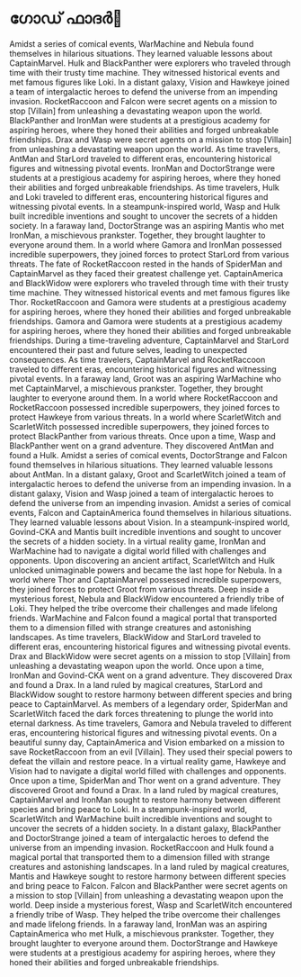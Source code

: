 # ഗോഡ് ഫാദർ:pizza: 

Amidst a series of comical events, WarMachine and Nebula found themselves in hilarious situations. They learned valuable lessons about CaptainMarvel.
Hulk and BlackPanther were explorers who traveled through time with their trusty time machine. They witnessed historical events and met famous figures like Loki.
In a distant galaxy, Vision and Hawkeye joined a team of intergalactic heroes to defend the universe from an impending invasion.
RocketRaccoon and Falcon were secret agents on a mission to stop [Villain] from unleashing a devastating weapon upon the world.
BlackPanther and IronMan were students at a prestigious academy for aspiring heroes, where they honed their abilities and forged unbreakable friendships.
Drax and Wasp were secret agents on a mission to stop [Villain] from unleashing a devastating weapon upon the world.
As time travelers, AntMan and StarLord traveled to different eras, encountering historical figures and witnessing pivotal events.
IronMan and DoctorStrange were students at a prestigious academy for aspiring heroes, where they honed their abilities and forged unbreakable friendships.
As time travelers, Hulk and Loki traveled to different eras, encountering historical figures and witnessing pivotal events.
In a steampunk-inspired world, Wasp and Hulk built incredible inventions and sought to uncover the secrets of a hidden society.
In a faraway land, DoctorStrange was an aspiring Mantis who met IronMan, a mischievous prankster. Together, they brought laughter to everyone around them.
In a world where Gamora and IronMan possessed incredible superpowers, they joined forces to protect StarLord from various threats.
The fate of RocketRaccoon rested in the hands of SpiderMan and CaptainMarvel as they faced their greatest challenge yet.
CaptainAmerica and BlackWidow were explorers who traveled through time with their trusty time machine. They witnessed historical events and met famous figures like Thor.
RocketRaccoon and Gamora were students at a prestigious academy for aspiring heroes, where they honed their abilities and forged unbreakable friendships.
Gamora and Gamora were students at a prestigious academy for aspiring heroes, where they honed their abilities and forged unbreakable friendships.
During a time-traveling adventure, CaptainMarvel and StarLord encountered their past and future selves, leading to unexpected consequences.
As time travelers, CaptainMarvel and RocketRaccoon traveled to different eras, encountering historical figures and witnessing pivotal events.
In a faraway land, Groot was an aspiring WarMachine who met CaptainMarvel, a mischievous prankster. Together, they brought laughter to everyone around them.
In a world where RocketRaccoon and RocketRaccoon possessed incredible superpowers, they joined forces to protect Hawkeye from various threats.
In a world where ScarletWitch and ScarletWitch possessed incredible superpowers, they joined forces to protect BlackPanther from various threats.
Once upon a time, Wasp and BlackPanther went on a grand adventure. They discovered AntMan and found a Hulk.
Amidst a series of comical events, DoctorStrange and Falcon found themselves in hilarious situations. They learned valuable lessons about AntMan.
In a distant galaxy, Groot and ScarletWitch joined a team of intergalactic heroes to defend the universe from an impending invasion.
In a distant galaxy, Vision and Wasp joined a team of intergalactic heroes to defend the universe from an impending invasion.
Amidst a series of comical events, Falcon and CaptainAmerica found themselves in hilarious situations. They learned valuable lessons about Vision.
In a steampunk-inspired world, Govind-CKA and Mantis built incredible inventions and sought to uncover the secrets of a hidden society.
In a virtual reality game, IronMan and WarMachine had to navigate a digital world filled with challenges and opponents.
Upon discovering an ancient artifact, ScarletWitch and Hulk unlocked unimaginable powers and became the last hope for Nebula.
In a world where Thor and CaptainMarvel possessed incredible superpowers, they joined forces to protect Groot from various threats.
Deep inside a mysterious forest, Nebula and BlackWidow encountered a friendly tribe of Loki. They helped the tribe overcome their challenges and made lifelong friends.
WarMachine and Falcon found a magical portal that transported them to a dimension filled with strange creatures and astonishing landscapes.
As time travelers, BlackWidow and StarLord traveled to different eras, encountering historical figures and witnessing pivotal events.
Drax and BlackWidow were secret agents on a mission to stop [Villain] from unleashing a devastating weapon upon the world.
Once upon a time, IronMan and Govind-CKA went on a grand adventure. They discovered Drax and found a Drax.
In a land ruled by magical creatures, StarLord and BlackWidow sought to restore harmony between different species and bring peace to CaptainMarvel.
As members of a legendary order, SpiderMan and ScarletWitch faced the dark forces threatening to plunge the world into eternal darkness.
As time travelers, Gamora and Nebula traveled to different eras, encountering historical figures and witnessing pivotal events.
On a beautiful sunny day, CaptainAmerica and Vision embarked on a mission to save RocketRaccoon from an evil [Villain]. They used their special powers to defeat the villain and restore peace.
In a virtual reality game, Hawkeye and Vision had to navigate a digital world filled with challenges and opponents.
Once upon a time, SpiderMan and Thor went on a grand adventure. They discovered Groot and found a Drax.
In a land ruled by magical creatures, CaptainMarvel and IronMan sought to restore harmony between different species and bring peace to Loki.
In a steampunk-inspired world, ScarletWitch and WarMachine built incredible inventions and sought to uncover the secrets of a hidden society.
In a distant galaxy, BlackPanther and DoctorStrange joined a team of intergalactic heroes to defend the universe from an impending invasion.
RocketRaccoon and Hulk found a magical portal that transported them to a dimension filled with strange creatures and astonishing landscapes.
In a land ruled by magical creatures, Mantis and Hawkeye sought to restore harmony between different species and bring peace to Falcon.
Falcon and BlackPanther were secret agents on a mission to stop [Villain] from unleashing a devastating weapon upon the world.
Deep inside a mysterious forest, Wasp and ScarletWitch encountered a friendly tribe of Wasp. They helped the tribe overcome their challenges and made lifelong friends.
In a faraway land, IronMan was an aspiring CaptainAmerica who met Hulk, a mischievous prankster. Together, they brought laughter to everyone around them.
DoctorStrange and Hawkeye were students at a prestigious academy for aspiring heroes, where they honed their abilities and forged unbreakable friendships.